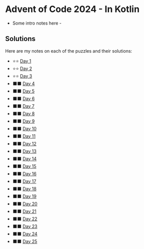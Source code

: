 # Advent of Code 2024 - In Kotlin

- Some intro notes here - 

## Solutions

Here are my notes on each of the puzzles and their solutions:

* &#11088;&#11088; [Day 1](day01/.) 
* &#11088;&#11088; [Day 2](day02/.) 
* &#11088;&#11088; [Day 3](day03/.) 
* &#11035;&#11035; [Day 4](day04/.) 
* &#11035;&#11035; [Day 5](day05/.) 
* &#11035;&#11035; [Day 6](day06/.) 
* &#11035;&#11035; [Day 7](day07/.) 
* &#11035;&#11035; [Day 8](day08/.) 
* &#11035;&#11035; [Day 9](day09/.) 
* &#11035;&#11035; [Day 10](day10/.)
* &#11035;&#11035; [Day 11](day11/.)
* &#11035;&#11035; [Day 12](day12/.)
* &#11035;&#11035; [Day 13](day13/.)
* &#11035;&#11035; [Day 14](day14/.)
* &#11035;&#11035; [Day 15](day15/.)
* &#11035;&#11035; [Day 16](day16/.)
* &#11035;&#11035; [Day 17](day17/.)
* &#11035;&#11035; [Day 18](day18/.)
* &#11035;&#11035; [Day 19](day19/.)
* &#11035;&#11035; [Day 20](day20/.)
* &#11035;&#11035; [Day 21](day21/.)
* &#11035;&#11035; [Day 22](day22/.)
* &#11035;&#11035; [Day 23](day23/.)
* &#11035;&#11035; [Day 24](day24/.)
* &#11035;&#11035; [Day 25](day25/.)
